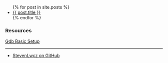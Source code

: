 <ul>
  {% for post in site.posts %}
  <li>
      <a href="{{ post.url }}">{{ post.title }}</a>
  </li>
 {% endfor %}
</ul>

### Resources
[Gdb Basic Setup](https://github.com/StevenLwcz/gdb-python/wiki/Gdb-Basic-Setup)

*** 
<ul>
<li><a href="https://github.com/{{ site.github_username }}">StevenLwcz on GitHub</a></li>
</ul>

